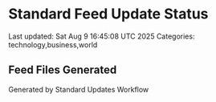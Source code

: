 # Standard Feed Update Status
Last updated: Sat Aug  9 16:45:08 UTC 2025
Categories: technology,business,world

## Feed Files Generated

Generated by Standard Updates Workflow

